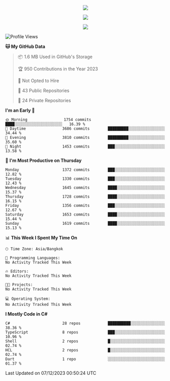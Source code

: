 <p align="center">
  <a href="say-hi.gif"> 
    <img align="center" src="say-hi.gif"/>
  </a>
</p>
<p align="center">
  <a href="https://github.com/htthinh1999">
    <img align="center" src="https://github-readme-stats-kappa-pink.vercel.app/api?username=htthinh1999&show_icons=true&count_private=true&theme=dracula"/>
  </a>
</p>
<p align="center">
  <a href="https://github.com/htthinh1999">
    <img src="https://github-readme-stats-kappa-pink.vercel.app/api/top-langs/?username=htthinh1999&layout=compact&langs_count=6&count_private=true&hide=tsql,hlsl,glsl,shaderlab&theme=dracula"/>
  </a>
</p>

<!--START_SECTION:waka-->
![Profile Views](http://img.shields.io/badge/Profile%20Views-0-blue)

**🐱 My GitHub Data** 

> 📦 1.6 MB Used in GitHub's Storage 
 > 
> 🏆 950 Contributions in the Year 2023
 > 
> 🚫 Not Opted to Hire
 > 
> 📜 43 Public Repositories 
 > 
> 🔑 24 Private Repositories 
 > 
**I'm an Early 🐤** 

```text
🌞 Morning                1754 commits        ████░░░░░░░░░░░░░░░░░░░░░   16.39 % 
🌆 Daytime                3686 commits        █████████░░░░░░░░░░░░░░░░   34.44 % 
🌃 Evening                3810 commits        █████████░░░░░░░░░░░░░░░░   35.60 % 
🌙 Night                  1453 commits        ███░░░░░░░░░░░░░░░░░░░░░░   13.58 % 
```
📅 **I'm Most Productive on Thursday** 

```text
Monday                   1372 commits        ███░░░░░░░░░░░░░░░░░░░░░░   12.82 % 
Tuesday                  1330 commits        ███░░░░░░░░░░░░░░░░░░░░░░   12.43 % 
Wednesday                1645 commits        ████░░░░░░░░░░░░░░░░░░░░░   15.37 % 
Thursday                 1728 commits        ████░░░░░░░░░░░░░░░░░░░░░   16.15 % 
Friday                   1356 commits        ███░░░░░░░░░░░░░░░░░░░░░░   12.67 % 
Saturday                 1653 commits        ████░░░░░░░░░░░░░░░░░░░░░   15.44 % 
Sunday                   1619 commits        ████░░░░░░░░░░░░░░░░░░░░░   15.13 % 
```


📊 **This Week I Spent My Time On** 

```text
🕑︎ Time Zone: Asia/Bangkok

💬 Programming Languages: 
No Activity Tracked This Week

🔥 Editors: 
No Activity Tracked This Week

🐱‍💻 Projects: 
No Activity Tracked This Week

💻 Operating System: 
No Activity Tracked This Week
```

**I Mostly Code in C#** 

```text
C#                       28 repos            ██████████░░░░░░░░░░░░░░░   38.36 % 
TypeScript               8 repos             ███░░░░░░░░░░░░░░░░░░░░░░   10.96 % 
Shell                    2 repos             █░░░░░░░░░░░░░░░░░░░░░░░░   02.74 % 
HCL                      2 repos             █░░░░░░░░░░░░░░░░░░░░░░░░   02.74 % 
Dart                     1 repo              ░░░░░░░░░░░░░░░░░░░░░░░░░   01.37 % 
```




 Last Updated on 07/12/2023 00:50:24 UTC
<!--END_SECTION:waka-->
